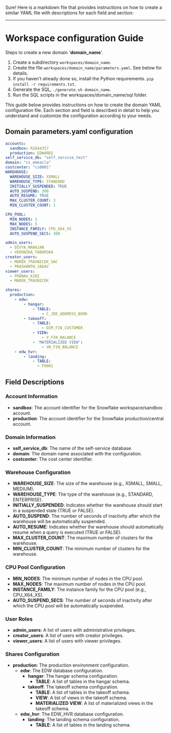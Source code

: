 Sure! Here is a markdown file that provides instructions on how to create a similar YAML file with descriptions for each field and section:


---

# Workspace configuration Guide

Steps to create a new domain '**domain_name**'.

1. Create a subdirectory `workspaces/domain_name`.
2. Create the file `workspaces/domain_name/parameters.yaml`. See below for details.
3. If you haven't already done so, install the Python requirements. ```pip install -r requirements.txt```.
4. Generate the SQL, ```./generate.sh domain_name```.
5. Run the SQL scripts in the workspaces/domain_name/sql folder.

This guide below provides instructions on how to create the domain YAML configuration file.
Each section and field is described in detail to help you understand and customize the configuration according to your needs.

## Domain parameters.yaml configuration


```yaml
accounts: 
  sandbox: RZA44357
  production: EDWARDS
self_service_db: "self_service_test"
domain: "cs_emeacla"
costcenter: "cs0001"
WAREHOUSE:
  WAREHOUSE_SIZE: XSMALL
  WAREHOUSE_TYPE: STANDARD
  INITIALLY_SUSPENDED: TRUE
  AUTO_SUSPEND: 300
  AUTO_RESUME: TRUE
  MAX_CLUSTER_COUNT: 3
  MIN_CLUSTER_COUNT: 1

CPU_POOL:
  MIN_NODES: 1
  MAX_NODES: 5
  INSTANCE_FAMILY: CPU_X64_XS
  AUTO_SUSPEND_SECS: 300

admin_users:
  - DIVYA_MAHAJAN
  - VERONIKA_TABORSKA
creator_users:
  - MAREK_TRAVNICEK_SAC
  - PRASHANTH_JADAV
viewer_users:
  - PRANAV_KINI
  - MAREK_TRAVNICEK

shares:
  production:
    - edw:
        - hangar:
            - TABLE:
                - C_JDE_ADDRESS_BOOK
        - takeoff:
            - TABLE:
                - DIM_FIN_CUSTOMER
            - VIEW:
                - V_FIN_BALANCE
            - 'MATERIALIZED VIEW':
                - VW_FIN_BALANCE
    - edw_hvr:
        - landing:
            - TABLE:
              - F0001
```

## Field Descriptions

### Account Information
- **sandbox**: The account identifier for the Snowflake workspace/sandbox account.
- **production**: The account identifier for the Snowflake production/central account.

### Domain Information
- **self_service_db**: The name of the self-service database.
- **domain**: The domain name associated with the configuration.
- **costcenter**: The cost center identifier.

### Warehouse Configuration
- **WAREHOUSE_SIZE**: The size of the warehouse (e.g., XSMALL, SMALL, MEDIUM).
- **WAREHOUSE_TYPE**: The type of the warehouse (e.g., STANDARD, ENTERPRISE).
- **INITIALLY_SUSPENDED**: Indicates whether the warehouse should start in a suspended state (TRUE or FALSE).
- **AUTO_SUSPEND**: The number of seconds of inactivity after which the warehouse will be automatically suspended.
- **AUTO_RESUME**: Indicates whether the warehouse should automatically resume when a query is executed (TRUE or FALSE).
- **MAX_CLUSTER_COUNT**: The maximum number of clusters for the warehouse.
- **MIN_CLUSTER_COUNT**: The minimum number of clusters for the warehouse.

### CPU Pool Configuration
- **MIN_NODES**: The minimum number of nodes in the CPU pool.
- **MAX_NODES**: The maximum number of nodes in the CPU pool.
- **INSTANCE_FAMILY**: The instance family for the CPU pool (e.g., CPU_X64_XS).
- **AUTO_SUSPEND_SECS**: The number of seconds of inactivity after which the CPU pool will be automatically suspended.

### User Roles
- **admin_users**: A list of users with administrative privileges.
- **creator_users**: A list of users with creator privileges.
- **viewer_users**: A list of users with viewer privileges.

### Shares Configuration
- **production**: The production environment configuration.
  - **edw**: The EDW database configuration.
    - **hangar**: The hangar schema configuration.
      - **TABLE**: A list of tables in the hangar schema.
    - **takeoff**: The takeoff schema configuration.
      - **TABLE**: A list of tables in the takeoff schema.
      - **VIEW**: A list of views in the takeoff schema.
      - **MATERIALIZED VIEW**: A list of materialized views in the takeoff schema.
  - **edw_hvr**: The EDW_HVR database configuration.
    - **landing**: The landing schema configuration.
      - **TABLE**: A list of tables in the landing schema.

